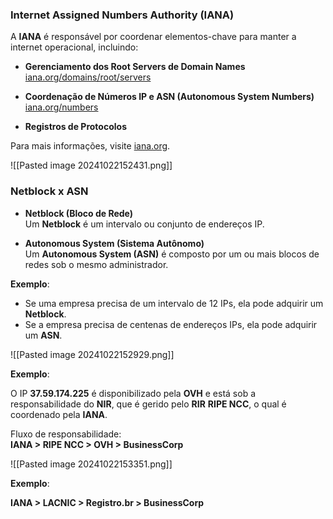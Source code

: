 ### Internet Assigned Numbers Authority (IANA)

A **IANA** é responsável por coordenar elementos-chave para manter a internet operacional, incluindo:

- **Gerenciamento dos Root Servers de Domain Names**  
    [iana.org/domains/root/servers](https://iana.org/domains/root/servers)
    
- **Coordenação de Números IP e ASN (Autonomous System Numbers)**  
    [iana.org/numbers](https://iana.org/numbers)
    
- **Registros de Protocolos**
    

Para mais informações, visite [iana.org](https://iana.org).

![[Pasted image 20241022152431.png]]

### Netblock x ASN

- **Netblock (Bloco de Rede)**  
    Um **Netblock** é um intervalo ou conjunto de endereços IP.
    
- **Autonomous System (Sistema Autônomo)**  
    Um **Autonomous System (ASN)** é composto por um ou mais blocos de redes sob o mesmo administrador.
    

**Exemplo**:

- Se uma empresa precisa de um intervalo de 12 IPs, ela pode adquirir um **Netblock**.
- Se a empresa precisa de centenas de endereços IPs, ela pode adquirir um **ASN**.


![[Pasted image 20241022152929.png]]

**Exemplo**:

O IP **37.59.174.225** é disponibilizado pela **OVH** e está sob a responsabilidade do **NIR**, que é gerido pelo **RIR** **RIPE NCC**, o qual é coordenado pela **IANA**.

Fluxo de responsabilidade:  
**IANA > RIPE NCC > OVH > BusinessCorp**

![[Pasted image 20241022153351.png]]

**Exemplo**:

**IANA > LACNIC > Registro.br > BusinessCorp**
